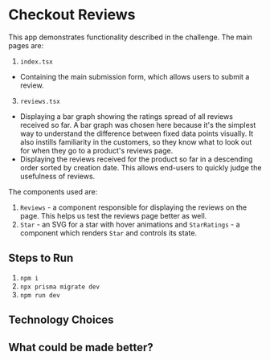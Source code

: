 # Checkout Reviews

This app demonstrates functionality described in the challenge. The main pages are:
1. `index.tsx`
  - Containing the main submission form, which allows users to submit a review.
3. `reviews.tsx`
  - Displaying a bar graph showing the ratings spread of all reviews received so far. A bar graph was chosen here because it's the simplest way to understand the difference between fixed data points visually. It also instills familiarity in the customers, so they know what to look out for when they go to a product's reviews page.
  - Displaying the reviews received for the product so far in a descending order sorted by creation date. This allows end-users to quickly judge the usefulness of reviews.

The components used are:
1. `Reviews` - a component responsible for displaying the reviews on the page. This helps us test the reviews page better as well.
2. `Star` - an SVG for a star with hover animations and `StarRatings` - a component which renders `Star` and controls its state.

## Steps to Run

1. `npm i`
2. `npx prisma migrate dev`
3. `npm run dev`

## Technology Choices

## What could be made better?

